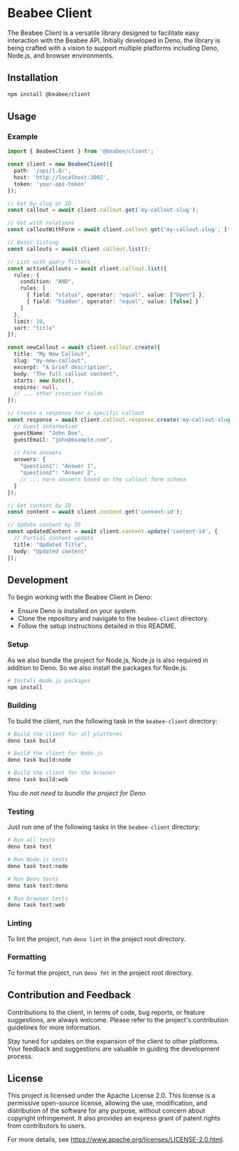 # Beabee Client

The Beabee Client is a versatile library designed to facilitate easy interaction
with the Beabee API. Initially developed in Deno, the library is being crafted
with a vision to support multiple platforms including Deno, Node.js, and browser
environments. 

## Installation

```bash
npm install @beabee/client
```

## Usage

### Example

```typescript
import { BeabeeClient } from '@beabee/client';

const client = new BeabeeClient({
  path: '/api/1.0/',
  host: 'http://localhost:3002',
  token: 'your-api-token'
});

// Get by slug or ID
const callout = await client.callout.get('my-callout-slug');

// Get with relations
const calloutWithForm = await client.callout.get('my-callout-slug', ['form']);

// Basic listing
const callouts = await client.callout.list();

// List with query filters
const activeCallouts = await client.callout.list({
  rules: {
    condition: "AND",
    rules: [
      { field: "status", operator: "equal", value: ["Open"] },
      { field: "hidden", operator: "equal", value: [false] }
    ]
  },
  limit: 10,
  sort: "title"
});

const newCallout = await client.callout.create({
  title: "My New Callout",
  slug: "my-new-callout",
  excerpt: "A brief description",
  body: "The full callout content",
  starts: new Date(),
  expires: null,
  // ... other creation fields
});

// Create a response for a specific callout
const response = await client.callout.response.create('my-callout-slug', {
  // Guest information
  guestName: "John Doe",
  guestEmail: "john@example.com",
  
  // Form answers
  answers: {
    "question1": "Answer 1",
    "question2": "Answer 2",
    // ... more answers based on the callout form schema
  }
});

// Get content by ID
const content = await client.content.get('content-id');

// Update content by ID
const updatedContent = await client.content.update('content-id', {
  // Partial content update
  title: "Updated Title",
  body: "Updated content"
});
```

## Development

To begin working with the Beabee Client in Deno:

- Ensure Deno is installed on your system.
- Clone the repository and navigate to the `beabee-client` directory.
- Follow the setup instructions detailed in this README.

### Setup

As we also bundle the project for Node.js, Node.js is also required in addition
to Deno. So we also install the packages for Node.js:

```bash
# Install Node.js packages
npm install
```

### Building

To build the client, run the following task in the `beabee-client` directory:

```bash
# Build the client for all platforms
deno task build

# Build the client for Node.js
deno task build:node

# Build the client for the browser
deno task build:web
```

_You do not need to bundle the project for Deno._

### Testing

Just run one of the following tasks in the `beabee-client` directory:

```bash
# Run all tests
deno task test

# Run Node.js tests
deno task test:node

# Run Deno tests
deno task test:deno

# Run browser tests
deno task test:web
```

### Linting

To lint the project, run `deno lint` in the project root directory.

### Formatting

To format the project, run `deno fmt` in the project root directory.

## Contribution and Feedback

Contributions to the client, in terms of code, bug reports, or feature
suggestions, are always welcome. Please refer to the project's contribution
guidelines for more information.

Stay tuned for updates on the expansion of the client to other platforms. Your
feedback and suggestions are valuable in guiding the development process.

## License

This project is licensed under the Apache License 2.0. This license is a
permissive open-source license, allowing the use, modification, and distribution
of the software for any purpose, without concern about copyright infringement.
It also provides an express grant of patent rights from contributors to users.

For more details, see https://www.apache.org/licenses/LICENSE-2.0.html.
